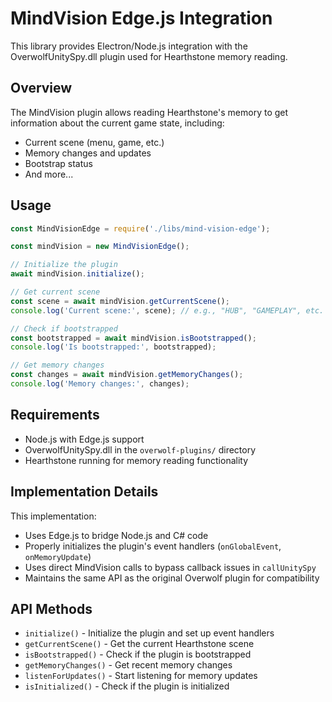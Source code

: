 # MindVision Edge.js Integration

This library provides Electron/Node.js integration with the OverwolfUnitySpy.dll plugin used for Hearthstone memory reading.

## Overview

The MindVision plugin allows reading Hearthstone's memory to get information about the current game state, including:

- Current scene (menu, game, etc.)
- Memory changes and updates
- Bootstrap status
- And more...

## Usage

```javascript
const MindVisionEdge = require('./libs/mind-vision-edge');

const mindVision = new MindVisionEdge();

// Initialize the plugin
await mindVision.initialize();

// Get current scene
const scene = await mindVision.getCurrentScene();
console.log('Current scene:', scene); // e.g., "HUB", "GAMEPLAY", etc.

// Check if bootstrapped
const bootstrapped = await mindVision.isBootstrapped();
console.log('Is bootstrapped:', bootstrapped);

// Get memory changes
const changes = await mindVision.getMemoryChanges();
console.log('Memory changes:', changes);
```

## Requirements

- Node.js with Edge.js support
- OverwolfUnitySpy.dll in the `overwolf-plugins/` directory
- Hearthstone running for memory reading functionality

## Implementation Details

This implementation:

- Uses Edge.js to bridge Node.js and C# code
- Properly initializes the plugin's event handlers (`onGlobalEvent`, `onMemoryUpdate`)
- Uses direct MindVision calls to bypass callback issues in `callUnitySpy`
- Maintains the same API as the original Overwolf plugin for compatibility

## API Methods

- `initialize()` - Initialize the plugin and set up event handlers
- `getCurrentScene()` - Get the current Hearthstone scene
- `isBootstrapped()` - Check if the plugin is bootstrapped
- `getMemoryChanges()` - Get recent memory changes
- `listenForUpdates()` - Start listening for memory updates
- `isInitialized()` - Check if the plugin is initialized
